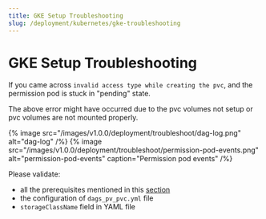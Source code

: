 ```yaml
---
title: GKE Setup Troubleshooting
slug: /deployment/kubernetes/gke-troubleshooting
---
```


# GKE Setup Troubleshooting

If you came across `invalid access type while creating the pvc`, and the permission pod is stuck in "pending" state.

The above error might have occurred due to the pvc volumes not setup or pvc volumes are not mounted properly.

{% image
  src="/images/v1.0.0/deployment/troubleshoot/dag-log.png"
  alt="dag-log" /%}
{% image
  src="/images/v1.0.0/deployment/troubleshoot/permission-pod-events.png"
  alt="permission-pod-events"
  caption="Permission pod events" /%}

Please validate:
- all the prerequisites mentioned in this [section](/deployment/kubernetes/gke)
- the configuration of `dags_pv_pvc.yml` file
- `storageClassName` field in YAML file
